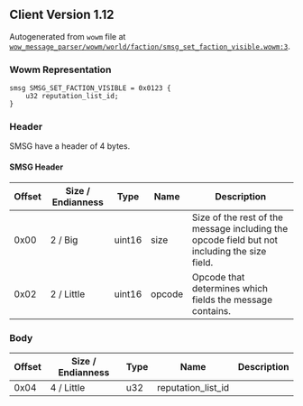 ## Client Version 1.12

Autogenerated from `wowm` file at [`wow_message_parser/wowm/world/faction/smsg_set_faction_visible.wowm:3`](https://github.com/gtker/wow_messages/tree/main/wow_message_parser/wowm/world/faction/smsg_set_faction_visible.wowm#L3).

### Wowm Representation
```rust,ignore
smsg SMSG_SET_FACTION_VISIBLE = 0x0123 {
    u32 reputation_list_id;
}
```
### Header
SMSG have a header of 4 bytes.

#### SMSG Header
| Offset | Size / Endianness | Type   | Name   | Description |
| ------ | ----------------- | ------ | ------ | ----------- |
| 0x00   | 2 / Big           | uint16 | size   | Size of the rest of the message including the opcode field but not including the size field.|
| 0x02   | 2 / Little        | uint16 | opcode | Opcode that determines which fields the message contains.|
### Body
| Offset | Size / Endianness | Type | Name | Description |
| ------ | ----------------- | ---- | ---- | ----------- |
| 0x04 | 4 / Little | u32 | reputation_list_id |  |
